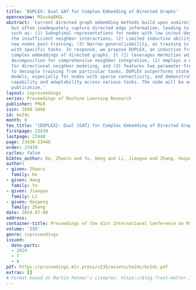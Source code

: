 ```yaml
---
title: 'DUPLEX: Dual GAT for Complex Embedding of Directed Graphs'
openreview: M3uv4qDKOL
abstract: 'Current directed graph embedding methods build upon undirected techniques
  but often inadequately capture directed edge information, leading to challenges
  such as: (1) Suboptimal representations for nodes with low in/out-degrees, due to
  the insufficient neighbor interactions; (2) Limited inductive ability for representing
  new nodes post-training; (3) Narrow generalizability, as training is overly coupled
  with specific tasks. In response, we propose DUPLEX, an inductive framework for
  complex embeddings of directed graphs. It (1) leverages Hermitian adjacency matrix
  decomposition for comprehensive neighbor integration, (2) employs a dual GAT encoder
  for directional neighbor modeling, and (3) features two parameter-free decoders
  to decouple training from particular tasks. DUPLEX outperforms state-of-the-art
  models, especially for nodes with sparse connectivity, and demonstrates robust inductive
  capability and adaptability across various tasks. The code will be available upon
  publication.'
layout: inproceedings
series: Proceedings of Machine Learning Research
publisher: PMLR
issn: 2640-3498
id: ke24c
month: 0
tex_title: "{DUPLEX}: Dual {GAT} for Complex Embedding of Directed Graphs"
firstpage: 23430
lastpage: 23448
page: 23430-23448
order: 23430
cycles: false
bibtex_author: Ke, Zhaoru and Yu, Hang and Li, Jianguo and Zhang, Haipeng
author:
- given: Zhaoru
  family: Ke
- given: Hang
  family: Yu
- given: Jianguo
  family: Li
- given: Haipeng
  family: Zhang
date: 2024-07-08
address:
container-title: Proceedings of the 41st International Conference on Machine Learning
volume: '235'
genre: inproceedings
issued:
  date-parts:
  - 2024
  - 7
  - 8
pdf: https://proceedings.mlr.press/v235/assets/ke24c/ke24c.pdf
extras: []
# Format based on Martin Fenner's citeproc: https://blog.front-matter.io/posts/citeproc-yaml-for-bibliographies/
---
```

